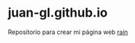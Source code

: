# juan-gl.github.io
Repositorio para crear mi página web
[rain](https://www.youtube.com/watch?v=dcOWhpkdyMM)
